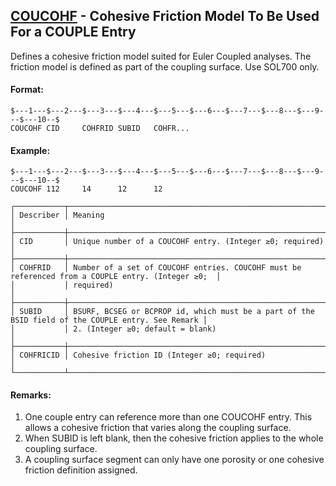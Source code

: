 ## [COUCOHF](https://nexus.hexagon.com/documentationcenter/bundle/MSC_Nastran_2022.4/page/Nastran_Combined_Book/qrg/bulkc2/TOC.COUCOHF.xhtml) - Cohesive Friction Model To Be Used For a COUPLE Entry

Defines a cohesive friction model suited for Euler Coupled analyses. The friction model is defined as part of the coupling surface. Use SOL700 only.

#### Format:

```nastran
$---1---$---2---$---3---$---4---$---5---$---6---$---7---$---8---$---9---$---10--$
COUCOHF CID     COHFRID SUBID   COHFR...                                        
```

#### Example:

```nastran
$---1---$---2---$---3---$---4---$---5---$---6---$---7---$---8---$---9---$---10--$
COUCOHF 112     14      12      12                                              
```

```text
┌───────────┬───────────────────────────────────────────────────────────────────────────────────────────────────┐
│ Describer │ Meaning                                                                                           │
├───────────┼───────────────────────────────────────────────────────────────────────────────────────────────────┤
│ CID       │ Unique number of a COUCOHF entry. (Integer ≥0; required)                                          │
├───────────┼───────────────────────────────────────────────────────────────────────────────────────────────────┤
│ COHFRID   │ Number of a set of COUCOHF entries. COUCOHF must be referenced from a COUPLE entry. (Integer ≥0;  │
│           │ required)                                                                                         │
├───────────┼───────────────────────────────────────────────────────────────────────────────────────────────────┤
│ SUBID     │ BSURF, BCSEG or BCPROP id, which must be a part of the BSID field of the COUPLE entry. See Remark │
│           │ 2. (Integer ≥0; default = blank)                                                                  │
├───────────┼───────────────────────────────────────────────────────────────────────────────────────────────────┤
│ COHFRICID │ Cohesive friction ID (Integer ≥0; required)                                                       │
└───────────┴───────────────────────────────────────────────────────────────────────────────────────────────────┘
```

#### Remarks:

1. One couple entry can reference more than one COUCOHF entry. This allows a cohesive friction that varies along the coupling surface.
2. When SUBID is left blank, then the cohesive friction applies to the whole coupling surface.
3. A coupling surface segment can only have one porosity or one cohesive friction definition assigned.
